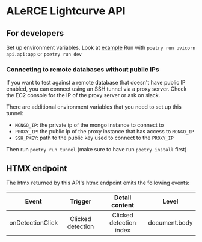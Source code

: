 # ALeRCE Lightcurve API
## For developers
Set up environment variables. Look at [example](.env.example) 
Run with `poetry run uvicorn api.api:app` or `poetry run dev`

### Connecting to remote databases without public IPs
If you want to test against a remote database that doesn't have public IP enabled, you can connect using an SSH tunnel via a proxy server. Check the EC2 console for the IP of the proxy server or ask on slack.

There are additional environment variables that you need to set up this tunnel: 

- `MONGO_IP`: the private ip of the mongo instance to connect to
- `PROXY_IP`: the public ip of the proxy instance that has access to `MONGO_IP`
- `SSH_PKEY`: path to the public key used to connect to the `PROXY_IP`

Then run `poetry run tunnel` (make sure to have run `poetry install` first)

## HTMX endpoint
The htmx returned by this API's htmx endpoint emits the following events:

|       Event      |       Trigger     |      Detail content     |     Level     |
|:----------------:|:-----------------:|:-----------------------:|:-------------:|
| onDetectionClick | Clicked detection | Clicked detection index | document.body |

